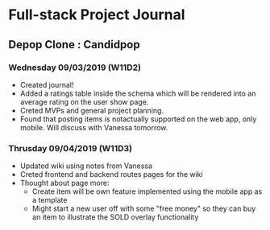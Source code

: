 # Full-stack Project Journal

## Depop Clone : Candidpop

### Wednesday 09/03/2019 (W11D2)

- Created journal!
- Added a ratings table inside the schema which will be rendered into an average rating on the user show page.
- Creted MVPs and general project planning.
- Found that posting items is notactually supported on the web app, only mobile. Will discuss with Vanessa tomorrow.

### Thrusday 09/04/2019 (W11D3)

- Updated wiki using notes from Vanessa
- Creted frontend and backend routes pages for the wiki
- Thought about page more:
  - Create item will be own feature implemented using the mobile app as a template
  - Might start a new user off with some "free money" so they can buy an item to illustrate the SOLD overlay functionality
